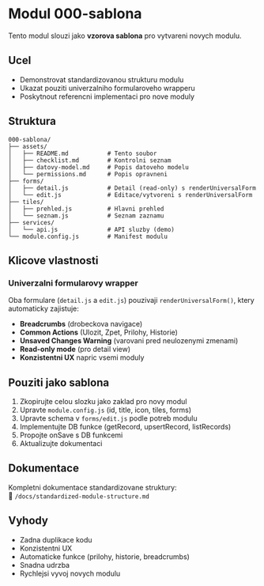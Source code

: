 # Modul 000-sablona

Tento modul slouzi jako **vzorova sablona** pro vytvareni novych modulu.

## Ucel

- Demonstrovat standardizovanou strukturu modulu
- Ukazat pouziti univerzalniho formularoveho wrapperu
- Poskytnout referencni implementaci pro nove moduly

## Struktura

```
000-sablona/
├── assets/
│   ├── README.md           # Tento soubor
│   ├── checklist.md        # Kontrolni seznam
│   ├── datovy-model.md     # Popis datoveho modelu
│   └── permissions.md      # Popis opravneni
├── forms/
│   ├── detail.js           # Detail (read-only) s renderUniversalForm
│   └── edit.js             # Editace/vytvoreni s renderUniversalForm
├── tiles/
│   ├── prehled.js          # Hlavni prehled
│   └── seznam.js           # Seznam zaznamu
├── services/
│   └── api.js              # API sluzby (demo)
└── module.config.js        # Manifest modulu
```

## Klicove vlastnosti

### Univerzalni formularovy wrapper

Oba formulare (`detail.js` a `edit.js`) pouzivaji `renderUniversalForm()`, ktery automaticky zajistuje:

- **Breadcrumbs** (drobeckova navigace)
- **Common Actions** (Ulozit, Zpet, Prilohy, Historie)
- **Unsaved Changes Warning** (varovani pred neulozenymi zmenami)
- **Read-only mode** (pro detail view)
- **Konzistentni UX** napric vsemi moduly

## Pouziti jako sablona

1. Zkopirujte celou slozku jako zaklad pro novy modul
2. Upravte `module.config.js` (id, title, icon, tiles, forms)
3. Upravte schema v `forms/edit.js` podle potreb modulu
4. Implementujte DB funkce (getRecord, upsertRecord, listRecords)
5. Propojte onSave s DB funkcemi
6. Aktualizujte dokumentaci

## Dokumentace

Kompletni dokumentace standardizovane struktury:  
📖 `/docs/standardized-module-structure.md`

## Vyhody

- Zadna duplikace kodu
- Konzistentni UX
- Automaticke funkce (prilohy, historie, breadcrumbs)
- Snadna udrzba
- Rychlejsi vyvoj novych modulu
